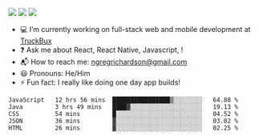 [![](https://badgen.net/twitter/follow/ngregrichardson?icon=twitter)](https://twitter.com/ngregrichardson)
[![](https://badgen.net/badge/Support%20Me%20On/Ko%2Dfi/blue?icon=kofi)](https://ko-fi.com/ngregrichardson)
[![](https://badgen.net/badge/Support%20Me%20On/Liberapay/yellow)](https://liberapay.com/ngregrichardson)

- :computer: I’m currently working on full-stack web and mobile development at [TruckBux](https://truckbux.com)
- :question: Ask me about React, React Native, Javascript, !
- :mailbox_with_mail: How to reach me: <a href="mailto:ngregrichardson@gmail.com">ngregrichardson@gmail.com</a>
- :smiley: Pronouns: He/Him
- :zap: Fun fact: I really like doing one day app builds!

<!--START_SECTION:waka-->
```text
JavaScript   12 hrs 56 mins  ████████████████▒░░░░░░░░   64.88 % 
Java         3 hrs 49 mins   ████▓░░░░░░░░░░░░░░░░░░░░   19.13 % 
CSS          54 mins         █░░░░░░░░░░░░░░░░░░░░░░░░   04.52 % 
JSON         36 mins         ▓░░░░░░░░░░░░░░░░░░░░░░░░   03.02 % 
HTML         26 mins         ▓░░░░░░░░░░░░░░░░░░░░░░░░   02.25 % 
```
<!--END_SECTION:waka-->

